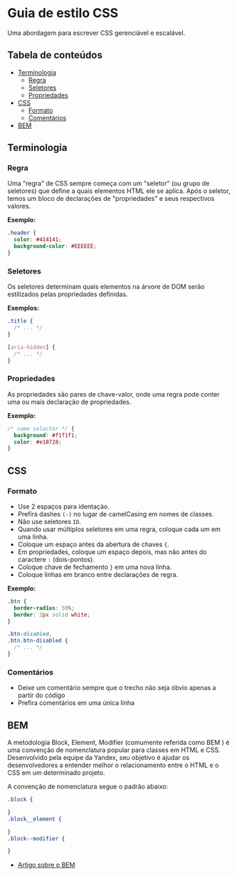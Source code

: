 # Guia de estilo CSS

Uma abordagem para escrever CSS gerenciável e escalável.

## Tabela de conteúdos

- [Terminologia](#terminologia)
  - [Regra](#regra)
  - [Seletores](#seletores)
  - [Propriedades](#propriedades)
- [CSS](#css)
  - [Formato](#formato)
  - [Comentários](comentarios)
- [BEM](#bem)

## Terminologia

### Regra

Uma "regra" de CSS sempre começa com um "seletor" (ou grupo de seletores) que define a quais elementos HTML ele se aplica. Após o seletor, temos um bloco de declarações de "propriedades" e seus respectivos valores.

**Exemplo:**

```css
.header {
  color: #414141;               
  background-color: #EEEEEE;   
}
```

### Seletores

Os seletores determinam quais elementos na árvore de DOM serão estilizados pelas propriedades definidas.

**Exemplos:**

```css
.title {
  /* ... */
}

[aria-hidden] {
  /* ... */
}
```

### Propriedades

As propriedades são pares de chave-valor, onde uma regra pode conter uma ou mais declaração de propriedades.

**Exemplo:**

```css
/* some selector */ {
  background: #f1f1f1;
  color: #e18728;
}
```

## CSS

### Formato

- Use 2 espaços para identação.
- Prefira dashes `(-)` no lugar de camelCasing em nomes de classes.
- Não use seletores `ID`.
- Quando usar múltiplos seletores em uma regra, coloque cada um em uma linha.
- Coloque um espaço antes da abertura de chaves `{`.
- Em propriedades, coloque um espaço depois, mas não antes do caractere `:` (dois-pontos).
- Coloque chave de fechamento `}` em uma nova linha.
- Coloque linhas em branco entre declarações de regra.

**Exemplo:**

```css
.btn {
  border-radius: 50%;
  border: 2px solid white;
}

.btn:disabled,
.btn.btn-disabled {
  /* ... */
}
```

### Comentários

- Deixe um comentário sempre que o trecho não seja óbvio apenas a partir do código
- Prefira comentários em uma única linha

## BEM

A metodologia Block, Element, Modifier (comumente referida como BEM ) é uma convenção de nomenclatura popular para classes em HTML e CSS. Desenvolvido pela equipe da Yandex, seu objetivo é ajudar os desenvolvedores a entender melhor o relacionamento entre o HTML e o CSS em um determinado projeto.

A convenção de nomenclatura segue o padrão abaixo:

```css
.block {

}
.block__element {

}
.block--modifier {

}
```

- [Artigo sobre o BEM](https://css-tricks.com/bem-101/)
